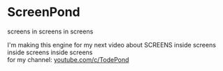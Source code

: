 # ScreenPond
screens in screens in screens

I'm making this engine for my next video about SCREENS inside screens inside screens inside screens<br>
for my channel: [youtube.com/c/TodePond](https://youtube.com/c/TodePond)

